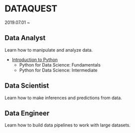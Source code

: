 # DATAQUEST

2019.07.01 ~

## Data Analyst

Learn how to manipulate and analyze data.

* [Introduction to Python]()
	* Python for Data Science: Fundamentals
	* Python for Data Science: Intermediate




## Data Scientist

Learn how to make inferences and predictions from data.





## Data Engineer

Learn how to build data pipelines to work with large datasets.